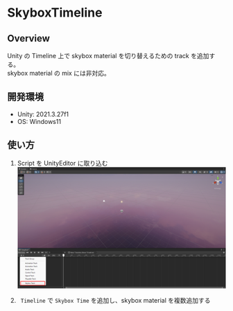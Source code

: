 # SkyboxTimeline

## Overview

Unity の Timeline 上で skybox material を切り替えるための track を追加する。  
skybox material の mix には非対応。

## 開発環境

-   Unity: 2021.3.27f1
-   OS: Windows11

## 使い方

1. Script を UnityEditor に取り込む
   ![](./images/1.png)

2. ` Timeline` で `Skybox Time` を追加し、skybox material を複数追加する

